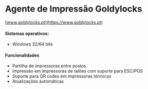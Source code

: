 # Agente de Impressão Goldylocks
[www.goldylocks.pt](https://www.goldylocks.pt)
#### Sistemas operativos:
+ Windows 32/64 bits

#### Funcionalidades
+ Partilha de impressoras entre postos
+ Impressão em impressoras de talões com suporte para ESC/POS
+ Suporte para QR codes em impressoras térmicas
+ Atualizações automáticas
